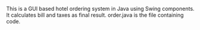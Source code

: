 This is a GUI based hotel ordering system in Java using Swing components.
It calculates bill and taxes as final result.
order.java is the file containing code.
